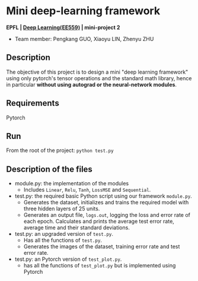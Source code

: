 # Mini deep-learning framework

**EPFL | [Deep Learning(EE559)](https://fleuret.org/ee559/) | mini-project 2**

- Team member: Pengkang GUO, Xiaoyu LIN, Zhenyu ZHU

## Description
The objective of this project is to design a mini "deep learning framework" using only pytorch's
tensor operations and the standard math library, hence in particular **without using autograd or the
neural-network modules**.

## Requirements
Pytorch

## Run
From the root of the project: `python test.py`

## Description of the files
* module.py: the implementation of the modules
  * Includes `Linear`, `Relu`, `Tanh`, `LossMSE` and `Sequential`.
* test.py: the required basic Python script using our framework `module.py`.  <br>
  * Generates the dataset, initializes and trains the required model with three hidden layers of 25 units.
  * Generates an output file, `logs.out`, logging the loss and error rate of each epoch. Calculates and prints the average test error rate, average time and their standard deviations.
* test.py: an upgraded version of `test.py`.   <br>
  * Has all the functions of `test.py`. <br>
  * Generates the images of the dataset, training error rate and test error rate.
* test.py: an Pytorch version of `test_plot.py`.   <br>
  * has all the functions of `test_plot.py` but is implemented using Pytorch
